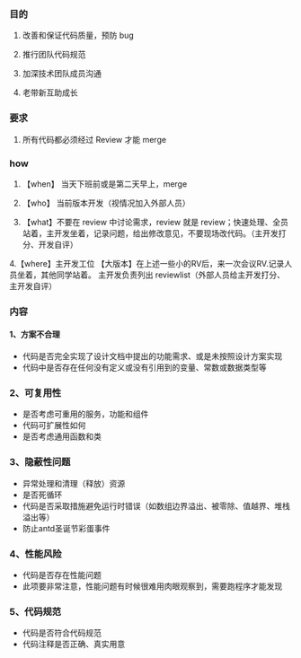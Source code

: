 
### 目的
1. 改善和保证代码质量，预防 bug

2. 推行团队代码规范

3. 加深技术团队成员沟通

4. 老带新互助成长

### 要求
1. 所有代码都必须经过 Review 才能 merge


### how
1. 【when】 当天下班前或是第二天早上，merge

2. 【who】 当前版本开发（视情况加入外部人员）

3. 【what】不要在 review 中讨论需求，review 就是 review；快速处理、全员站着，主开发坐着，记录问题，给出修改意见，不要现场改代码。（主开发打分、开发自评）

4.【where】主开发工位 【大版本】在上述一些小的RV后，来一次会议RV.记录人员坐着，其他同学站着。 主开发负责列出 reviewlist（外部人员给主开发打分、主开发自评）

### 内容
#### 1、方案不合理

+ 代码是否完全实现了设计文档中提出的功能需求、或是未按照设计方案实现
+ 代码中是否存在任何没有定义或没有引用到的变量、常数或数据类型等

### 2、可复用性
 
+ 是否考虑可重用的服务，功能和组件
+ 代码可扩展性如何
+ 是否考虑通用函数和类

### 3、隐蔽性问题

+ 异常处理和清理（释放）资源
+ 是否死循环
+ 代码是否采取措施避免运行时错误（如数组边界溢出、被零除、值越界、堆栈溢出等）
+ 防止antd圣诞节彩蛋事件


### 4、性能风险

+ 代码是否存在性能问题
+ 此项要非常注意，性能问题有时候很难用肉眼观察到，需要跑程序才能发现

### 5、代码规范

+ 代码是否符合代码规范
+ 代码注释是否正确、真实用意

 
